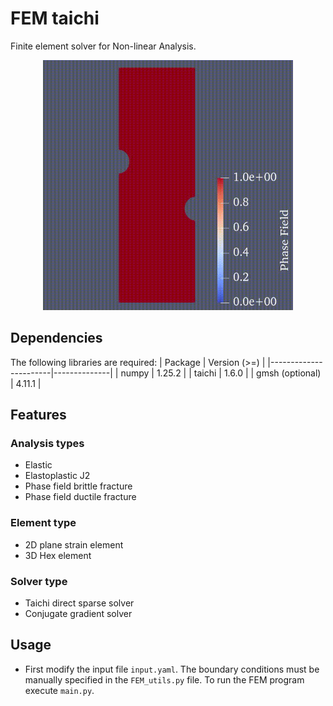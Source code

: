# FEM taichi 

Finite element solver for Non-linear Analysis.
<!-- ![GIF](pf.gif) -->
<!-- <img src="example.gif" alt="Phase field brittle fracture" width="400" height="400"> -->
<div style="text-align: center;">
    <img src="example.gif" alt="Phase field brittle fracture" width="400" height="400">
</div>



## Dependencies
The following libraries are required:
| Package               | Version (>=) |
|-----------------------|--------------|
| numpy                 | 1.25.2       |
| taichi                | 1.6.0        |
| gmsh (optional)       | 4.11.1       |

## Features 
 ### Analysis types
- Elastic 
- Elastoplastic J2
- Phase field brittle fracture 
- Phase field ductile fracture 

 ### Element type
 - 2D plane strain element
 - 3D Hex element

 ### Solver type 
 - Taichi direct sparse solver 
 - Conjugate gradient solver 

## Usage
- First modify the input file `input.yaml`. The boundary conditions must be manually specified in the `FEM_utils.py` file. To run the FEM program execute `main.py`. 







